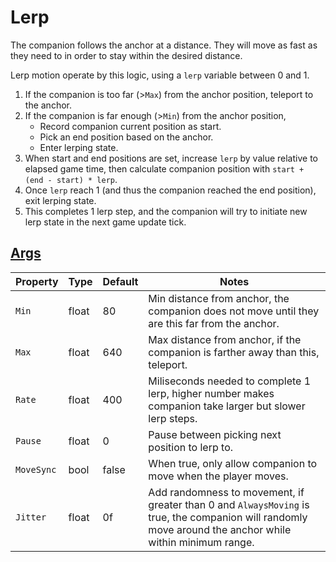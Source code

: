 # Lerp

The companion follows the anchor at a distance. They will move as fast as they need to in order to stay within the desired distance.

Lerp motion operate by this logic, using a `lerp` variable between 0 and 1.
1. If the companion is too far (>`Max`) from the anchor position, teleport to the anchor.
2. If the companion is far enough (>`Min`) from the anchor position,
    - Record companion current position as start.
    - Pick an end position based on the anchor.
    - Enter lerping state.
3. When start and end positions are set, increase `lerp` by value relative to elapsed game time, then calculate companion position with `start + (end - start) * lerp`.
4. Once `lerp` reach 1 (and thus the companion reached the end position), exit lerping state.
5. This completes 1 lerp step, and the companion will try to initiate new lerp state in the next game update tick.

## [Args](~/api/TrinketTinker.Models.MotionArgs.LerpArgs.yml)

| Property | Type | Default | Notes |
| -------- | ---- | ------- | ----- |
| `Min` | float | 80 | Min distance from anchor, the companion does not move until they are this far from the anchor. |
| `Max` | float | 640 | Max distance from anchor, if the companion is farther away than this, teleport. |
| `Rate` | float | 400 | Miliseconds needed to complete 1 lerp, higher number makes companion take larger but slower lerp steps. |
| `Pause` | float | 0 | Pause between picking next position to lerp to. |
| `MoveSync` | bool | false | When true, only allow companion to move when the player moves. |
| `Jitter` | float | 0f | Add randomness to movement, if greater than 0 and `AlwaysMoving` is true, the companion will randomly move around the anchor while within minimum range. |
